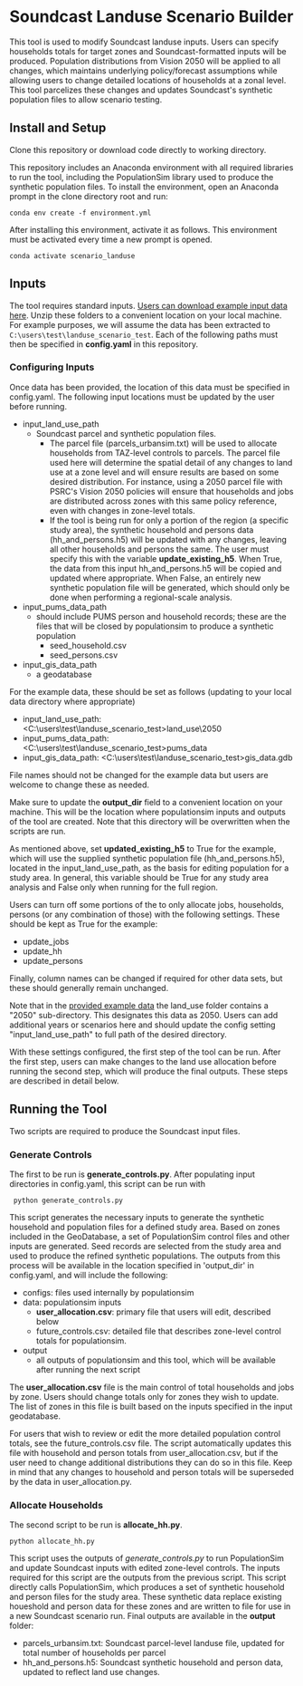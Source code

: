 # Soundcast Landuse Scenario Builder

This tool is used to modify Soundcast landuse inputs. Users can specify households totals for target zones and Soundcast-formatted inputs will be produced. Population distributions from Vision 2050 will be applied to all changes, which maintains underlying policy/forecast assumptions while allowing users to change detailed locations of households at a zonal level. This tool parcelizes these changes and updates Soundcast's synthetic population files to allow scenario testing. 


## Install and Setup
Clone this repository or download code directly to working directory.

This repository includes an Anaconda environment with all required libraries to run the tool, including the PopulationSim library used to produce the synthetic population files. To install the environment, open an Anaconda prompt in the clone directory root and run:

    conda env create -f environment.yml
    
After installing this environment, activate it as follows. This environment must be activated every time a new prompt is opened.
    
    conda activate scenario_landuse

## Inputs

The tool requires standard inputs. [Users can download example input data here](https://file.ac/zMj1JWnmnGg/). Unzip these folders to a convenient location on your local machine. For example purposes, we will assume the data has been extracted to `C:\users\test\landuse_scenario_test`. Each of the following paths must then be specified in **config.yaml** in this repository.

### Configuring Inputs
Once data has been provided, the location of this data must be specified in config.yaml. The following input locations must be updated by the user before running.

- input_land_use_path
  - Soundcast parcel and synthetic population files. 
     - The parcel file (parcels_urbansim.txt) will be used to allocate households from TAZ-level controls to parcels. The parcel file used here will determine the spatial detail of any changes to land use at a zone level and will ensure results are based on some desired distribution. For instance, using a 2050 parcel file with PSRC's Vision 2050 policies will ensure that households and jobs are distributed across zones with this same policy reference, even with changes in zone-level totals. 
     - If the tool is being run for only a portion of the region (a specific study area), the synthetic household and persons data (hh_and_persons.h5) will be updated with any changes, leaving all other households and persons the same. The user must specify this with the variable **update_existing_h5**. When True, the data from this input hh_and_persons.h5 will be copied and updated where appropriate. When False, an entirely new synthetic population file will be generated, which should only be done when performing a regional-scale analysis. 
- input_pums_data_path
  - should include PUMS person and household records; these are the files that will be closed by populationsim to produce a synthetic population
      - seed_household.csv
      - seed_persons.csv
- input_gis_data_path
  - a geodatabase

For the example data, these should be set as follows (updating to your local data directory where appropriate)
- input_land_use_path: <C:\users\test\landuse_scenario_test\>land_use\2050
- input_pums_data_path: <C:\users\test\landuse_scenario_test\>pums_data
- input_gis_data_path: <C:\users\test\landuse_scenario_test\>gis_data.gdb

File names should not be changed for the example data but users are welcome to change these as needed. 

Make sure to update the **output_dir** field to a convenient location on your machine. This will be the location where populationsim inputs and outputs of the tool are created. Note that this directory will be overwritten when the scripts are run.

As mentioned above, set **updated_existing_h5** to True for the example, which will use the supplied synthetic population file (hh_and_persons.h5), located in the input_land_use_path, as the basis for editing population for a study area. In general, this variable should be True for any study area analysis and False only when running for the full region.

Users can turn off some portions of the to only allocate jobs, households, persons (or any combination of those) with the following settings. These should be kept as True for the example:
- update_jobs
- update_hh
- update_persons

Finally, column names can be changed if required for other data sets, but these should generally remain unchanged. 

Note that in the [provided example data](https://file.ac/zMj1JWnmnGg/) the land_use folder contains a "2050" sub-directory. This designates this data as 2050. Users can add additional years or scenarios here and should update the config setting "input_land_use_path" to full path of the desired directory. 

With these settings configured, the first step of the tool can be run. After the first step, users can make changes to the land use allocation before running the second step, which will produce the final outputs. These steps are described in detail below. 

## Running the Tool
Two scripts are required to produce the Soundcast input files. 

### Generate Controls
The first to be run is **generate_controls.py**. After populating input directories in config.yaml, this script can be run with

     python generate_controls.py

This script generates the necessary inputs to generate the synthetic household and population files for a defined study area. Based on zones included in the GeoDatabase, a set of PopulationSim control files and other inputs are generated. Seed records are selected from the study area and used to produce the refined synthetic populations. The outputs from this process will be available in the location specified in 'output_dir' in config.yaml, and will include the following:

- configs: files used internally by populationsim
- data: populationsim inputs
    - **user_allocation.csv**: primary file that users will edit, described below
    - future_controls.csv: detailed file that describes zone-level control totals for populationsim. 
- output
    - all outputs of populationsim and this tool, which will be available after running the next script
        
The **user_allocation.csv** file is the main control of total households and jobs by zone. Users should change totals only for zones they wish to update. The list of zones in this file is built based on the inputs specified in the input geodatabase.

For users that wish to review or edit the more detailed population control totals, see the future_controls.csv file. The script automatically updates this file with household and person totals from user_allocation.csv, but if the user need to change additional distributions they can do so in this file. Keep in mind that any changes to household and person totals will be superseded by the data in user_allocation.py.  
     
### Allocate Households
The second script to be run is **allocate_hh.py**. 

    python allocate_hh.py
    
This script uses the outputs of *generate_controls.py* to run PopulationSim and update Soundcast inputs with edited zone-level controls. The inputs required for this script are the outputs from the previous script. This script directly calls PopulationSim, which produces a set of synthetic household and person files for the study area. These synthetic data replace existing houeshold and person data for these zones and are written to file for use in a new Soundcast scenario run. Final outputs are available in the **output** folder:
- parcels_urbansim.txt: Soundcast parcel-level landuse file, updated for total number of households per parcel
- hh_and_persons.h5: Soundcast synthetic household and person data, updated to reflect land use changes. 
    
